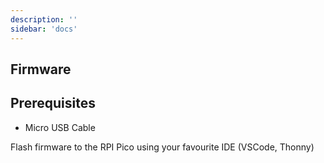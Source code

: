 ```yaml
---
description: ''
sidebar: 'docs'
---
```


## Firmware

## Prerequisites

- Micro USB Cable

Flash firmware to the RPI Pico using your favourite IDE (VSCode, Thonny)

